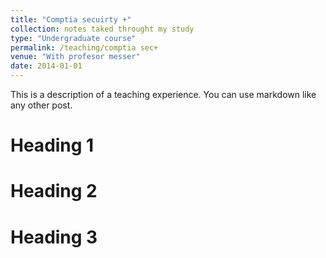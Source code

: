 ```yaml
---
title: "Comptia secuirty +"
collection: notes taked throught my study
type: "Undergraduate course"
permalink: /teaching/comptia sec+
venue: "With profesor messer"
date: 2014-01-01
---
```


This is a description of a teaching experience. You can use markdown like any other post.

Heading 1
======

Heading 2
======

Heading 3
======
